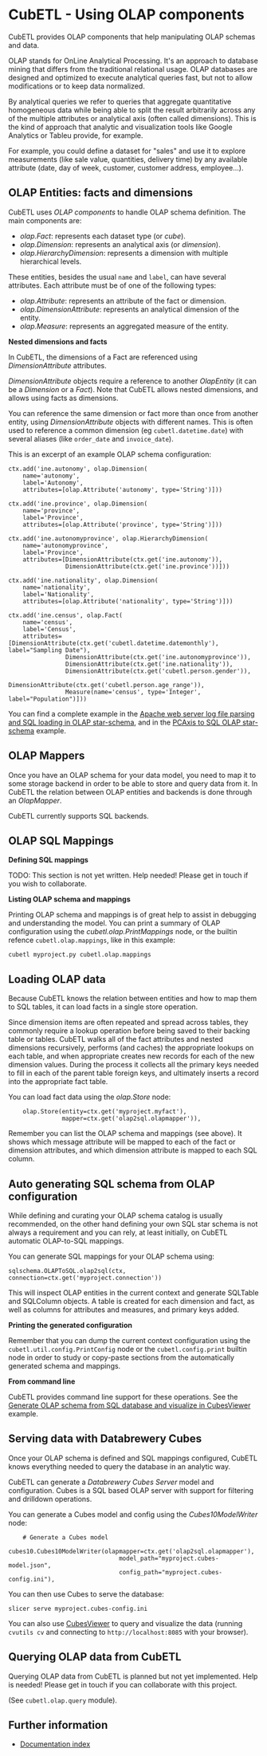 # CubETL - Using OLAP components

CubETL provides OLAP components that help manipulating OLAP schemas and data.

OLAP stands for OnLine Analytical Processing. It's an approach to database mining
that differs from the traditional relational usage. OLAP databases are designed and
optimized to execute analytical queries fast, but not to allow modifications or
to keep data normalized.

By analytical queries we refer to queries that aggregate quantitative homogeneous data
while being able to split the result arbitrarily across any of the multiple attributes or
analytical axis (often called dimensions). This is the kind of approach that analytic
and visualization tools like Google Analytics or Tableu provide, for example.

For example, you could define a dataset for "sales" and use it to explore measurements
(like sale value, quantities, delivery time) by any available attribute (date, day of week,
customer, customer address, employee...).

## OLAP Entities: facts and dimensions

CubETL uses *OLAP components* to handle OLAP schema definition. The main components are:

  - *olap.Fact*: represents each dataset type (or *cube*).
  - *olap.Dimension*: represents an analytical axis (or *dimension*).
  - *olap.HierarchyDimension*: represents a dimension with multiple hierarchical levels.

These entities, besides the usual `name` and `label`, can have several
attributes. Each attribute must be of one of the following types:

  - *olap.Attribute*: represents an attribute of the fact or dimension.
  - *olap.DimensionAttribute*: represents an analytical dimension of the entity.
  - *olap.Measure*: represents an aggregated measure of the entity.

**Nested dimensions and facts**

In CubETL, the dimensions of a Fact are referenced using *DimensionAttribute* attributes.

*DimensionAttribute* objects require a reference to another *OlapEntity* (it can be a
*Dimension* or a *Fact*). Note that CubETL allows nested dimensions, and allows using
facts as dimensions.

You can reference the same dimension or fact more than once from another entity, using
*DimensionAttribute* objects with different names. This is often used to reference
a common dimension (eg `cubetl.datetime.date`) with several aliases (like
`order_date` and `invoice_date`).

This is an excerpt of an example OLAP schema configuration:

    ctx.add('ine.autonomy', olap.Dimension(
        name='autonomy',
        label='Autonomy',
        attributes=[olap.Attribute('autonomy', type='String')]))

    ctx.add('ine.province', olap.Dimension(
        name='province',
        label='Province',
        attributes=[olap.Attribute('province', type='String')]))

    ctx.add('ine.autonomyprovince', olap.HierarchyDimension(
        name='autonomyprovince',
        label='Province',
        attributes=[DimensionAttribute(ctx.get('ine.autonomy')),
                    DimensionAttribute(ctx.get('ine.province'))]))

    ctx.add('ine.nationality', olap.Dimension(
        name='nationality',
        label='Nationality',
        attributes=[olap.Attribute('nationality', type='String')]))

    ctx.add('ine.census', olap.Fact(
        name='census',
        label='Census',
        attributes=[DimensionAttribute(ctx.get('cubetl.datetime.datemonthly'), label="Sampling Date"),
                    DimensionAttribute(ctx.get('ine.autonomyprovince')),
                    DimensionAttribute(ctx.get('ine.nationality')),
                    DimensionAttribute(ctx.get('cubetl.person.gender')),
                    DimensionAttribute(ctx.get('cubetl.person.age_range')),
                    Measure(name='census', type='Integer', label="Population")]))

You can find a complete example in the [Apache web server log file parsing and SQL loading in OLAP star-schema](https://github.com/jjmontesl/cubetl/tree/master/examples/loganalyzer),
and in the [PCAxis to SQL OLAP star-schema](https://github.com/jjmontesl/cubetl/tree/master/examples/pcaxis)
example.

## OLAP Mappers

Once you have an OLAP schema for your data model, you need to map it to some storage backend in order
to be able to store and query data from it. In CubETL the relation between OLAP entities and backends
is done through an *OlapMapper*.

CubETL currently supports SQL backends.


## OLAP SQL Mappings

**Defining SQL mappings**

TODO: This section is not yet written. Help needed! Please get in touch if you wish to collaborate.

**Listing OLAP schema and mappings**

Printing OLAP schema and mappings is of great help to assist in debugging and understanding
the model. You can print a summary of OLAP configuration using the *cubetl.olap.PrintMappings*
node, or the builtin refence `cubetl.olap.mappings`, like in this example:

    cubetl myproject.py cubetl.olap.mappings


## Loading OLAP data

Because CubETL knows the relation between entities and how to map them to SQL tables,
it can load facts in a single store operation.

Since dimension items are often repeated and spread across tables, they commonly require
a lookup operation before being saved to their backing table or tables. CubETL walks
all of the fact attributes and nested dimensions recursively, performs (and caches)
the appropriate lookups on each table, and when appropriate creates new records for
each of the new dimension values. During the process it collects all the primary
keys needed to fill in each of the parent table foreign keys, and ultimately inserts
a record into the appropriate fact table.

You can load fact data using the *olap.Store* node:

        olap.Store(entity=ctx.get('myproject.myfact'),
                   mapper=ctx.get('olap2sql.olapmapper')),

Remember you can list the OLAP schema and mappings (see above). It shows
which message attribute will be mapped to each of the fact or dimension attributes,
and which dimension attribute is mapped to each SQL column.

## Auto generating SQL schema from OLAP configuration

While defining and curating your OLAP schema catalog is usually recommended, on the other hand
defining your own SQL star schema is not always a requirement and you can rely, at least
initially, on CubETL automatic OLAP-to-SQL mappings.

You can generate SQL mappings for your OLAP schema using:

    sqlschema.OLAPToSQL.olap2sql(ctx, connection=ctx.get('myproject.connection'))

This will inspect OLAP entities in the current context and generate SQLTable and SQLColumn
objects. A table is created for each dimension and fact, as well as columns for attributes and
measures, and primary keys added.

**Printing the generated configuration**

Remember that you can dump the current context configuration using the `cubetl.util.config.PrintConfig`
node or the `cubetl.config.print` builtin node in order to study or copy-paste sections from
the automatically generated schema and mappings.

**From command line**

CubETL provides command line support for these operations. See the
[Generate OLAP schema from SQL database and visualize in CubesViewer](https://github.com/jjmontesl/cubetl/tree/master/examples/sql2olap) example.


## Serving data with Databrewery Cubes

Once your OLAP schema is defined and SQL mappings configured, CubETL knows everything
needed to query the database in an analytic way.

CubETL can generate a *Databrewery Cubes Server* model and configuration. Cubes is a
SQL based OLAP server with support for filtering and drilldown operations.

You can generate a Cubes model and config using the *Cubes10ModelWriter* node:

        # Generate a Cubes model
        cubes10.Cubes10ModelWriter(olapmapper=ctx.get('olap2sql.olapmapper'),
                                   model_path="myproject.cubes-model.json",
                                   config_path="myproject.cubes-config.ini"),

You can then use Cubes to serve the database:

    slicer serve myproject.cubes-config.ini

You can also use [CubesViewer](http://www.cubesviewer.com) to query and visualize the data
(running `cvutils cv` and connecting to `http://localhost:8085` with your browser).


## Querying OLAP data from CubETL

Querying OLAP data from CubETL is planned but not yet implemented. Help is needed!
Please get in touch if you can collaborate with this project.

(See `cubetl.olap.query` module).


## Further information

* [Documentation index](https://github.com/jjmontesl/cubetl/blob/master/doc/guide)
